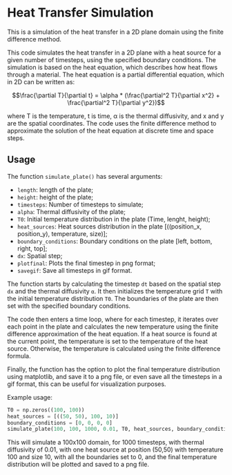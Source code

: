 # Heat Transfer Simulation
This is a simulation of the heat transfer in a 2D plane domain using the finite difference method.

This code simulates the heat transfer in a 2D plane with a heat source for a given number of timesteps, using the specified boundary conditions. The simulation is based on the heat equation, which describes how heat flows through a material. The heat equation is a partial differential equation, which in 2D can be written as:

$$\frac{\partial T}{\partial t} = \alpha * (\frac{\partial^2 T}{\partial x^2} + \frac{\partial^2 T}{\partial y^2})$$

where T is the temperature, t is time, α is the thermal diffusivity, and x and y are the spatial coordinates. The code uses the finite difference method to approximate the solution of the heat equation at discrete time and space steps.

## Usage
The function `simulate_plate()` has several arguments:
- `length`: length of the plate;
- `height`: height of the plate;
- `timesteps`: Number of timesteps to simulate;
- `alpha`: Thermal diffusivity of the plate;
- `T0`: Initial temperature distribution in the plate (Time, lenght, height);
- `heat_sources`: Heat sources distribution in the plate [((position_x, position_y), temperature, size)];
- `boundary_conditions`: Boundary conditions on the plate [left, bottom, right, top];
- `dx`: Spatial step;
- `plotfinal`: Plots the final timestep in png format;
- `savegif`: Save all timesteps in gif format.

The function starts by calculating the timestep `dt` based on the spatial step `dx` and the thermal diffusivity `α`. It then initializes the temperature grid `T` with the initial temperature distribution `T0`. The boundaries of the plate are then set with the specified boundary conditions.

The code then enters a time loop, where for each timestep, it iterates over each point in the plate and calculates the new temperature using the finite difference approximation of the heat equation. If a heat source is found at the current point, the temperature is set to the temperature of the heat source. Otherwise, the temperature is calculated using the finite difference formula.

Finally, the function has the option to plot the final temperature distribution using matplotlib, and save it to a png file, or even save all the timesteps in a gif format, this can be useful for visualization purposes.

Example usage:
```python
T0 = np.zeros((100, 100))
heat_sources = [((50, 50), 100, 10)]
boundary_conditions = [0, 0, 0, 0]
simulate_plate(100, 100, 1000, 0.01, T0, heat_sources, boundary_conditions, plotfinal=True, savegif=False)
```

This will simulate a 100x100 domain, for 1000 timesteps, with thermal diffusivity of 0.01, with one heat source at position (50,50) with temperature 100 and size 10, with all the boundaries set to 0, and the final temperature distribution will be plotted and saved to a png file.